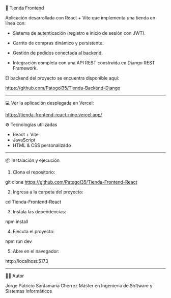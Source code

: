 🛒  Tienda Frontend

Aplicación desarrollada con React + Vite que implementa una tienda en línea con:

- Sistema de autenticación (registro e inicio de sesión con JWT).

- Carrito de compras dinámico y persistente.

- Gestión de pedidos conectada al backend.

- Integración completa con una API REST construida en Django REST Framework.


El backend del proyecto se encuentra disponible aquí:

https://github.com/Patogol35/Tienda-Backend-Django

--- 

💻 Ver la aplicación desplegada en Vercel:

https://tienda-frontend-react-nine.vercel.app/

⚙️ Tecnologías utilizadas

- React + Vite
- JavaScript
- HTML & CSS personalizado

--- 

📦 Instalación y ejecución

1. Clona el repositorio:

git clone https://github.com/Patogol35/Tienda-Frontend-React

2. Ingresa a la carpeta del proyecto:

cd Tienda-Frontend-React

3. Instala las dependencias:
  
npm install

4. Ejecuta el proyecto:

npm run dev 

5. Abre en el navegador:
  
http://localhost:5173

---

👨‍💻 Autor

Jorge Patricio Santamaría Cherrez
Máster en Ingeniería de Software y Sistemas Informáticos

